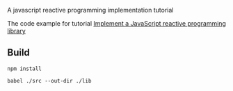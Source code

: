 A javascript reactive programming implementation tutorial

The code example for tutorial [Implement a JavaScript reactive programming library](http://blog.bohou.fr/2016/07/03/a-reactive-programming-library-implementation-part-1/)

## Build

```
npm install

babel ./src --out-dir ./lib
```
